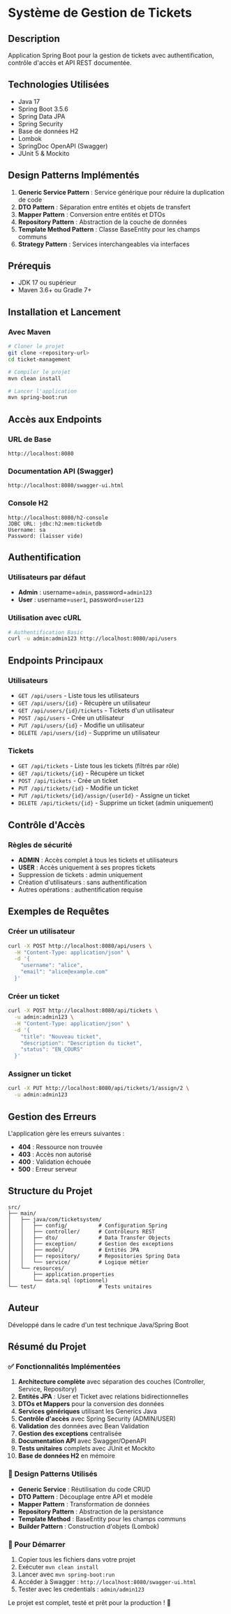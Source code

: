 # Système de Gestion de Tickets

## Description
Application Spring Boot pour la gestion de tickets avec authentification, contrôle d'accès et API REST documentée.

## Technologies Utilisées
- Java 17
- Spring Boot 3.5.6
- Spring Data JPA
- Spring Security
- Base de données H2
- Lombok
- SpringDoc OpenAPI (Swagger)
- JUnit 5 & Mockito

## Design Patterns Implémentés
1. **Generic Service Pattern** : Service générique pour réduire la duplication de code
2. **DTO Pattern** : Séparation entre entités et objets de transfert
3. **Mapper Pattern** : Conversion entre entités et DTOs
4. **Repository Pattern** : Abstraction de la couche de données
5. **Template Method Pattern** : Classe BaseEntity pour les champs communs
6. **Strategy Pattern** : Services interchangeables via interfaces

## Prérequis
- JDK 17 ou supérieur
- Maven 3.6+ ou Gradle 7+

## Installation et Lancement

### Avec Maven
```bash
# Cloner le projet
git clone <repository-url>
cd ticket-management

# Compiler le projet
mvn clean install

# Lancer l'application
mvn spring-boot:run
```

## Accès aux Endpoints

### URL de Base
```
http://localhost:8080
```

### Documentation API (Swagger)
```
http://localhost:8080/swagger-ui.html
```

### Console H2
```
http://localhost:8080/h2-console
JDBC URL: jdbc:h2:mem:ticketdb
Username: sa
Password: (laisser vide)
```

## Authentification

### Utilisateurs par défaut
- **Admin** : username=`admin`, password=`admin123`
- **User** : username=`user1`, password=`user123`

### Utilisation avec cURL
```bash
# Authentification Basic
curl -u admin:admin123 http://localhost:8080/api/users
```

## Endpoints Principaux

### Utilisateurs
- `GET /api/users` - Liste tous les utilisateurs
- `GET /api/users/{id}` - Récupère un utilisateur
- `GET /api/users/{id}/tickets` - Tickets d'un utilisateur
- `POST /api/users` - Crée un utilisateur
- `PUT /api/users/{id}` - Modifie un utilisateur
- `DELETE /api/users/{id}` - Supprime un utilisateur

### Tickets
- `GET /api/tickets` - Liste tous les tickets (filtrés par rôle)
- `GET /api/tickets/{id}` - Récupère un ticket
- `POST /api/tickets` - Crée un ticket
- `PUT /api/tickets/{id}` - Modifie un ticket
- `PUT /api/tickets/{id}/assign/{userId}` - Assigne un ticket
- `DELETE /api/tickets/{id}` - Supprime un ticket (admin uniquement)

## Contrôle d'Accès

### Règles de sécurité
- **ADMIN** : Accès complet à tous les tickets et utilisateurs
- **USER** : Accès uniquement à ses propres tickets
- Suppression de tickets : admin uniquement
- Création d'utilisateurs : sans authentification
- Autres opérations : authentification requise


## Exemples de Requêtes

### Créer un utilisateur
```bash
curl -X POST http://localhost:8080/api/users \
  -H "Content-Type: application/json" \
  -d '{
    "username": "alice",
    "email": "alice@example.com"
  }'
```

### Créer un ticket
```bash
curl -X POST http://localhost:8080/api/tickets \
  -u admin:admin123 \
  -H "Content-Type: application/json" \
  -d '{
    "title": "Nouveau ticket",
    "description": "Description du ticket",
    "status": "EN_COURS"
  }'
```

### Assigner un ticket
```bash
curl -X PUT http://localhost:8080/api/tickets/1/assign/2 \
  -u admin:admin123
```

## Gestion des Erreurs

L'application gère les erreurs suivantes :
- **404** : Ressource non trouvée
- **403** : Accès non autorisé
- **400** : Validation échouée
- **500** : Erreur serveur
## Structure du Projet
```
src/
├── main/
│   ├── java/com/ticketsystem/
│   │   ├── config/          # Configuration Spring
│   │   ├── controller/      # Contrôleurs REST
│   │   ├── dto/             # Data Transfer Objects
│   │   ├── exception/       # Gestion des exceptions
│   │   ├── model/           # Entités JPA
│   │   ├── repository/      # Repositories Spring Data
│   │   └── service/         # Logique métier
│   └── resources/
│       ├── application.properties
│       └── data.sql (optionnel)
└── test/                    # Tests unitaires
```


## Auteur
Développé dans le cadre d'un test technique Java/Spring Boot


## Résumé du Projet

### ✅ Fonctionnalités Implémentées

1. **Architecture complète** avec séparation des couches (Controller, Service, Repository)
2. **Entités JPA** : User et Ticket avec relations bidirectionnelles
3. **DTOs et Mappers** pour la conversion des données
4. **Services génériques** utilisant les Generics Java
5. **Contrôle d'accès** avec Spring Security (ADMIN/USER)
6. **Validation** des données avec Bean Validation
7. **Gestion des exceptions** centralisée
8. **Documentation API** avec Swagger/OpenAPI
9. **Tests unitaires** complets avec JUnit et Mockito
10. **Base de données H2** en mémoire

### 🎯 Design Patterns Utilisés

- **Generic Service** : Réutilisation du code CRUD
- **DTO Pattern** : Découplage entre API et modèle
- **Mapper Pattern** : Transformation de données
- **Repository Pattern** : Abstraction de la persistance
- **Template Method** : BaseEntity pour les champs communs
- **Builder Pattern** : Construction d'objets (Lombok)

### 🚀 Pour Démarrer

1. Copier tous les fichiers dans votre projet
2. Exécuter `mvn clean install`
3. Lancer avec `mvn spring-boot:run`
4. Accéder à Swagger : `http://localhost:8080/swagger-ui.html`
5. Tester avec les credentials : `admin/admin123`

Le projet est complet, testé et prêt pour la production ! 🎉
